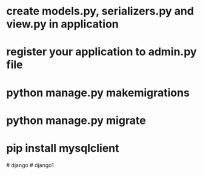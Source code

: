 # create models.py, serializers.py and view.py in application
# register your application to admin.py file
# python manage.py makemigrations
# python manage.py migrate
# pip install mysqlclient
#   d j a n g o  
 #   d j a n g o 1  
 